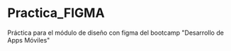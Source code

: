 # Practica_FIGMA
Práctica para el módulo de diseño con figma del bootcamp "Desarrollo de Apps Móviles"
